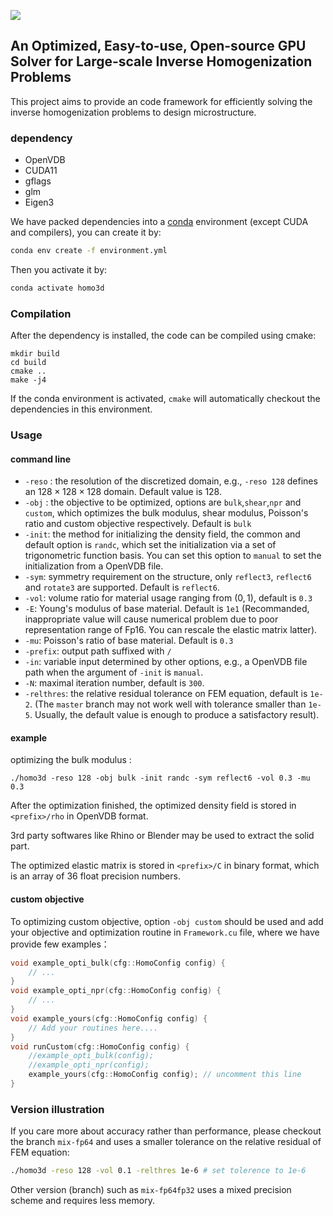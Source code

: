 ![](https://s2.loli.net/2023/06/13/pIOTzngcB4blmN8.png)
## An Optimized, Easy-to-use, Open-source GPU Solver for Large-scale Inverse Homogenization Problems

This project aims to provide an code framework for efficiently solving the inverse homogenization problems to design microstructure.  

### dependency

* OpenVDB
* CUDA11
* gflags
* glm
* Eigen3

We have packed dependencies into a [conda](https://docs.conda.io/en/latest/miniconda.html) environment (except CUDA  and compilers), you can create it by:

```bash
conda env create -f environment.yml
```

Then you activate it by:

```bash
conda activate homo3d
```



### Compilation

After the dependency is installed, the code can be compiled using cmake:

```shell
mkdir build
cd build
cmake ..
make -j4
```

If the conda environment is activated, `cmake` will automatically checkout the dependencies in this environment.



### Usage

#### command line

* `-reso` : the resolution of the discretized domain, e.g., `-reso 128` defines an $128\times128\times128$ domain. Default value is 128.
* `-obj` : the objective to be optimized, options are `bulk`,`shear`,`npr` and `custom`, which optimizes the bulk modulus, shear modulus, Poisson's ratio and custom objective respectively. Default is `bulk`
* `-init`: the method for initializing the density field, the common and default option is `randc`, which set the initialization via  a set of trigonometric function basis. You can set this option to `manual` to set the initialization from a OpenVDB file.
* `-sym`: symmetry requirement on the structure, only `reflect3`, `reflect6` and `rotate3` are supported. Default is `reflect6`.
* `-vol`: volume ratio for material usage ranging from $(0,1)$, default is `0.3`
* `-E`: Young's  modulus of base material. Default is `1e1` (Recommanded, inappropriate value will cause numerical problem due to poor representation range of Fp16. You can rescale the elastic matrix latter).
* `-mu`: Poisson's ratio of base material. Default is `0.3`
* `-prefix`: output path suffixed with `/` 
* `-in`: variable input determined by other options, e.g., a OpenVDB file path when the argument of `-init` is `manual`.
* `-N`: maximal iteration number, default is `300`.
* `-relthres`: the relative residual tolerance on FEM equation, default is `1e-2`. (The `master` branch may not work well with tolerance smaller than `1e-5`. Usually, the default value is enough to produce a satisfactory result).



#### example

optimizing the bulk modulus :

```shell
./homo3d -reso 128 -obj bulk -init randc -sym reflect6 -vol 0.3 -mu 0.3
```

After the optimization finished, the optimized density field is stored in `<prefix>/rho` in OpenVDB format.

3rd party softwares like Rhino or Blender may be used to extract the solid part.

The optimized elastic matrix is stored in `<prefix>/C` in binary format, which is an array of 36 float precision numbers.



#### custom objective

To optimizing custom objective, option `-obj custom` should be used and add your objective and optimization routine in `Framework.cu` file, where we have provide few examples：

```cpp
void example_opti_bulk(cfg::HomoConfig config) {
    // ...
}
void example_opti_npr(cfg::HomoConfig config) {
    // ...
}
void example_yours(cfg::HomoConfig config) {
	// Add your routines here....
}
void runCustom(cfg::HomoConfig config) {
	//example_opti_bulk(config);
	//example_opti_npr(config);
	example_yours(cfg::HomoConfig config); // uncomment this line
}
```





### Version illustration

If you care more about accuracy rather than performance, please checkout the branch `mix-fp64` and uses a smaller tolerance on  the relative residual of FEM equation:

```bash
./homo3d -reso 128 -vol 0.1 -relthres 1e-6 # set tolerence to 1e-6
```



Other version (branch) such as `mix-fp64fp32` uses a mixed precision scheme and requires less memory.



